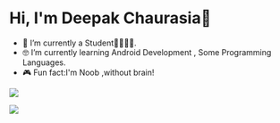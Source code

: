 # Hi, I'm Deepak Chaurasia👋


- 📱  I’m currently a Student👋🏾‍👨‍💻.
- 🤓  I’m currently learning Android Development , Some Programming Languages.
- 🎮  Fun fact:I'm  Noob ,without brain!



![](https://github-readme-stats.vercel.app/api?username=DeepakChaurasia30&show_icons=true&bg_color=0d1117&hide_border=true&title_color=589ff4&text_color=c9d1d9&icon_color=c9d1d9)

![](https://komarev.com/ghpvc/?username=DeepakChaurasia30&color=dc143c)
